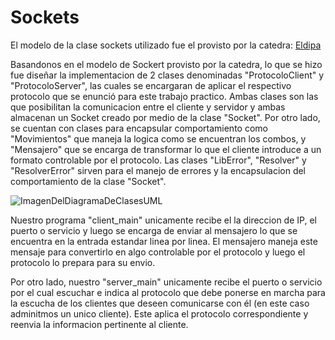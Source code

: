 # Sockets

El modelo de la clase sockets utilizado fue el provisto por la catedra: [Eldipa](https://github.com/eldipa/sockets-en-cpp)

Basandonos en el modelo de Sockert provisto por la catedra, lo que se hizo fue diseñar la implementacion de 2 clases denominadas "ProtocoloClient" y "ProtocoloServer", las cuales se encargaran de aplicar el respectivo protocolo que se enunció para este trabajo practico. Ambas clases son las que posibilitan la comunicacion entre el cliente y servidor y ambas almacenan un Socket creado por medio de la clase "Socket".
Por otro lado, se cuentan con clases para encapsular comportamiento como "Movimientos" que maneja la logica como se encuentran los combos, y "Mensajero" que se encarga de transformar lo que el cliente introduce a un formato controlable por el protocolo. Las clases "LibError", "Resolver" y "ResolverError" sirven para el manejo de errores y la encapsulacion del comportamiento de la clase "Socket".

![ImagenDelDiagramaDeClasesUML](/img/ClassDiagramSocket.png)


Nuestro programa "client_main" unicamente recibe el la direccion de IP, el puerto o servicio y luego se encarga de enviar al mensajero lo que se encuentra en la entrada estandar linea por linea. El mensajero maneja este mensaje para convertirlo en algo controlable por el protocolo y luego el protocolo lo prepara para su envio.

Por otro lado, nuestro "server_main" unicamente recibe el puerto o servicio por el cual escuchar e indica al protocolo que debe ponerse en marcha para la escucha de los clientes que deseen comunicarse con él (en este caso adminitmos un unico cliente). Este aplica el protocolo correspondiente y reenvia la informacion pertinente al cliente.
